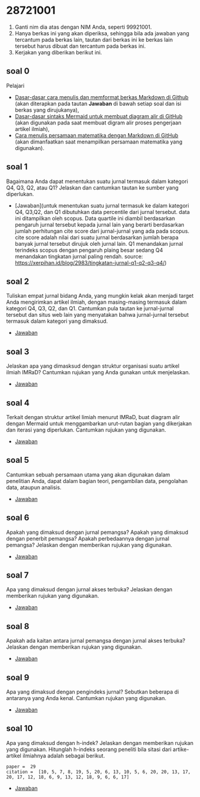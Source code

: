 # 28721001
1. Ganti nim dia atas dengan NIM Anda, seperti 99921001.
2. Hanya berkas ini yang akan diperiksa, sehingga bila ada jawaban yang tercantum pada berkas lain, tautan dari berkas ini ke berkas lain tersebut harus dibuat dan tercantum pada berkas ini.
3. Kerjakan yang diberikan berikut ini.


## soal 0
Pelajari
+ [Dasar-dasar cara menulis dan memformat berkas Markdown di Github](https://docs.github.com/en/get-started/writing-on-github/getting-started-with-writing-and-formatting-on-github/basic-writing-and-formatting-syntax)<br>(akan diterapkan pada tautan **Jawaban** di bawah setiap soal dan isi berkas yang dirujukanya),
+ [Dasar-dasar sintaks Mermaid untuk membuat diagram alir di GitHub](https://mermaid-js.github.io/mermaid/#/flowchart)<br>
(akan digunakan pada saat membuat digram alir proses pengerjaan artikel ilmiah),
+ [Cara menulis persamaan matematika dengan Markdown di GitHub](https://docs.github.com/en/get-started/writing-on-github/working-with-advanced-formatting/writing-mathematical-expressions)<br>
(akan dimanfaatkan saat menampilkan persamaan matematika yang digunakan).


## soal 1
Bagaimana Anda dapat menentukan suatu jurnal termasuk dalam kategori Q4, Q3, Q2, atau Q1? Jelaskan dan cantumkan tautan ke sumber yang diperlukan.

+ [Jawaban](untuk menentukan suatu jurnal termasuk ke dalam kategori Q4, Q3,Q2, dan Q1 dibutuhkan data percentile dari jurnal tersebut. data ini ditampilkan oleh scopus. Data quartile ini diambil berdasarkan pengaruh jurnal tersebut kepada jurnal lain yang berarti berdasarkan jumlah perhitungan cite score dari jurnal-jurnal yang ada pada scopus. cite score adalah nilai dari suatu jurnal berdasarkan jumlah berapa banyak jurnal tersebut dirujuk oleh jurnal lain. Q1 menandakan jurnal terindeks scopus dengan pengaruh plaing besar sedang Q4 menandakan tingkatan jurnal paling rendah. source: https://xerpihan.id/blog/2983/tingkatan-jurnal-q1-q2-q3-q4/)


## soal 2
Tuliskan empat jurnal bidang Anda, yang mungkin kelak akan menjadi target Anda mengirimkan artikel ilmiah, dengan masing-masing termasuk dalam kategori Q4, Q3, Q2, dan Q1. Cantumkan pula tautan ke jurnal-jurnal tersebut dan situs web lain yang menyatakan bahwa jurnal-jurnal tersebut termasuk dalam kategori yang dimaksud.

+ [Jawaban]()


## soal 3
Jelaskan apa yang dimasksud dengan struktur organisasi suatu artikel ilmiah IMRaD? Cantumkan rujukan yang Anda gunakan untuk menjelaskan.

+ [Jawaban]()


## soal 4
Terkait dengan struktur artikel limiah menurut IMRaD, buat diagram alir dengan Mermaid untuk menggambarkan urut-rutan bagian yang dikerjakan dan iterasi yang diperlukan. Cantumkan rujukan yang digunakan.

+ [Jawaban]()


## soal 5
Cantumkan sebuah persamaan utama yang akan digunakan dalam penelitian Anda, dapat dalam bagian teori, pengambilan data, pengolahan data, ataupun analisis.

+ [Jawaban]()


## soal 6
Apakah yang dimaksud dengan jurnal pemangsa? Apakah yang dimaksud dengan penerbit pemangsa? Apakah perbedaannya dengan jurnal pemangsa? Jelaskan dengan memberikan rujukan yang digunakan.

+ [Jawaban]()


## soal 7
Apa yang dimaksud dengan jurnal akses terbuka? Jelaskan dengan memberikan rujukan yang digunakan.


+ [Jawaban]()


## soal 8
Apakah ada kaitan antara jurnal pemangsa dengan jurnal akses terbuka? Jelaskan dengan memberikan rujukan yang digunakan.

+ [Jawaban]()


## soal 9
Apa yang dimaksud dengan pengindeks jurnal? Sebutkan beberapa di antaranya yang Anda kenal. Cantumkan rujukan yang digunakan.

+ [Jawaban]()


## soal 10
Apa yang dimaksud dengan h-indek? Jelaskan dengan memberikan rujukan yang digunakan. Hitunglah h-indeks seorang peneliti bila sitasi dari artike-artikel ilmiahnya adalah sebagai berikut.

```
paper =  29
citation =  [10, 5, 7, 8, 19, 5, 20, 6, 13, 10, 5, 6, 20, 20, 13, 17, 20, 17, 12, 18, 6, 9, 13, 12, 18, 9, 6, 6, 17]
```

+ [Jawaban]()

